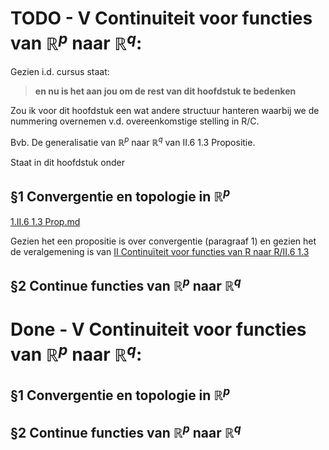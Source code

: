 # TODO - V Continuiteit voor functies van $\mathbb{R}^p$ naar $\mathbb{R}^q$:

Gezien i.d. cursus  staat:

> **en nu is het aan jou om de rest van dit hoofdstuk te bedenken**

Zou ik voor dit hoofdstuk een wat andere structuur hanteren waarbij we de nummering overnemen v.d. overeenkomstige stelling in R/C.

Bvb.
De generalisatie van $\mathbb{R}^p$ naar $\mathbb{R}^q$ van II.6 1.3 Propositie.

Staat in dit hoofdstuk onder

## §1 Convergentie en topologie in $\mathbb{R}^p$

[1.II.6 1.3 Prop.md](1.II.6%201.3%20Prop.md)

Gezien het een propositie is over convergentie (paragraaf 1) en gezien het de veralgemening is van [II Continuïteit voor functies van R naar R/II.6 1.3](../II%20Continuïteit%20voor%20functies%20van%20R%20naar%20R/II.6%201.3.md)



## §2 Continue functies van $\mathbb{R}^p$ naar $\mathbb{R}^q$


# Done - V Continuiteit voor functies van $\mathbb{R}^p$ naar $\mathbb{R}^q$: 

## §1 Convergentie en topologie in $\mathbb{R}^p$
## §2 Continue functies van $\mathbb{R}^p$ naar $\mathbb{R}^q$
